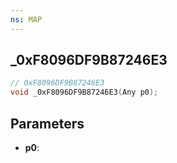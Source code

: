 ```yaml
---
ns: MAP
---
```

## _0xF8096DF9B87246E3

```c
// 0xF8096DF9B87246E3
void _0xF8096DF9B87246E3(Any p0);
```

## Parameters
* **p0**:
